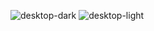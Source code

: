![desktop-dark](https://user-images.githubusercontent.com/70147253/168104766-5ac84770-4b99-4827-b93b-feeec118c8f8.png)
![desktop-light](https://user-images.githubusercontent.com/70147253/168104783-2520ae27-913f-42d3-b41f-22ef5d4d3686.png)
